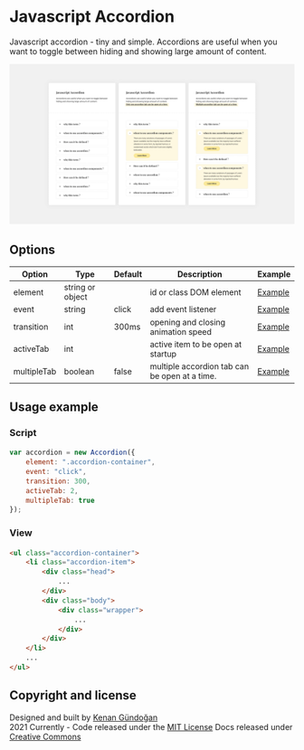 # Javascript Accordion
Javascript accordion - tiny and simple.
Accordions are useful when you want to toggle between hiding and showing large amount of content.

![Javascript Accordion](https://raw.githubusercontent.com/kenangundogan/javascript-accodion/main/asset/javascript-accordion-cover.png)

## Options
Option | Type | Default | Description | Example
------ | ---- | ------- | ----------- | -----------
element | string or object |  | id or class DOM element | [Example](https://kenangundogan.github.io/javascript-accordion/javascript-accordion)
event | string | click | add event listener | [Example](https://kenangundogan.github.io/javascript-accordion/javascript-accordion)
transition | int | 300ms | opening and closing animation speed | [Example](https://kenangundogan.github.io/javascript-accordion/javascript-accordion)
activeTab | int |  | active item to be open at startup | [Example](https://kenangundogan.github.io/javascript-accordion/javascript-accordion-active-tab)
multipleTab | boolean | false | multiple accordion tab can be open at a time. | [Example](https://kenangundogan.github.io/javascript-accordion/javascript-accordion-multiple-tab)

## Usage example
### Script
```javascript
var accordion = new Accordion({
    element: ".accordion-container",
    event: "click",
    transition: 300,
    activeTab: 2,
    multipleTab: true
});
```

### View
```html
<ul class="accordion-container">
    <li class="accordion-item">
        <div class="head">
            ...
        </div>
        <div class="body">
            <div class="wrapper">
                ...
            </div>
        </div>
    </li>
    ...
</ul>
```

## Copyright and license
Designed and built by [Kenan Gündoğan](https://www.linkedin.com/in/kenangundogan/)
<br>
2021 Currently - Code released under the [MIT License](https://github.com/kenangundogan/javascript-accordion/blob/master/LICENSE)
Docs released under [Creative Commons](https://creativecommons.org/licenses/by/3.0/)
